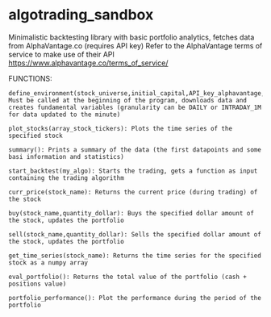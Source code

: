 # algotrading_sandbox
Minimalistic backtesting library with basic portfolio analytics, fetches data from AlphaVantage.co (requires API key)
Refer to the AlphaVantage terms of service to make use of their API https://www.alphavantage.co/terms_of_service/

FUNCTIONS:
    
    define_environment(stock_universe,initial_capital,API_key_alphavantage,Full=False,granularity="DAILY"): Must be called at the beginning of the program, downloads data and creates fundamental variables (granularity can be DAILY or INTRADAY_1M for data updated to the minute)
    
    plot_stocks(array_stock_tickers): Plots the time series of the specified stock 
    
    summary(): Prints a summary of the data (the first datapoints and some basi information and statistics)
    
    start_backtest(my_algo): Starts the trading, gets a function as input containing the trading algorithm
    
    curr_price(stock_name): Returns the current price (during trading) of the stock
    
    buy(stock_name,quantity_dollar): Buys the specified dollar amount of the stock, updates the portfolio
    
    sell(stock_name,quantity_dollar): Sells the specified dollar amount of the stock, updates the portfolio
    
    get_time_series(stock_name): Returns the time series for the specified stock as a numpy array
    
    eval_portfolio(): Returns the total value of the portfolio (cash + positions value)
    
    portfolio_performance(): Plot the performance during the period of the portfolio
    

    
